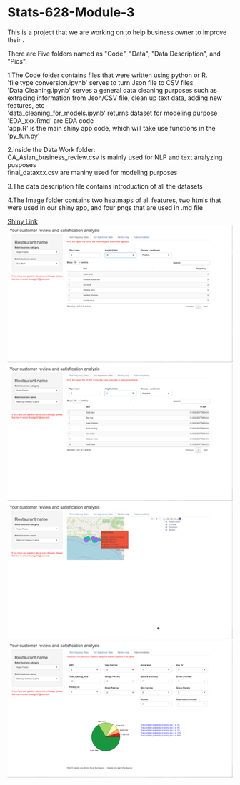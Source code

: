 # Stats-628-Module-3

This is a project that we are working on to help business owner to improve their .

There are Five folders named as "Code", "Data", "Data Description", and "Pics". <br />

1.The Code folder contains files that were written using python or R.<br />
'file type conversion.ipynb' serves to turn Json file to CSV files <br />
'Data Cleaning.ipynb' serves a general data cleaning purposes such as extracing information from Json/CSV file, clean up text data, adding new features, etc <br />
'data_cleaning_for_models.ipynb' returns dataset for modeling purpose <br />
'EDA_xxx.Rmd' are EDA code <br />
'app.R' is the main shiny app code, which will take use functions in the 'py_fun.py' <br />


2.Inside the Data Work folder:<br />
CA_Asian_business_review.csv is mainly used for NLP and text analyzing pusposes<br />
final_dataxxx.csv are maniny used for modeling purposes<br />

3.The data description file contains introduction of all the datasets <br />

4.The Image folder contains two heatmaps of all features, two htmls that were used in our shiny app, and four pngs that are used in .md file


[Shiny Link](https://whvicc-shunyi-huang.shinyapps.io/upload_shiny/)
![](./Pics/text_frequency.png)
![](./Pics/text_importance.png)
![](./Pics/cuisine_map.png)
![](./Pics/model.png)
